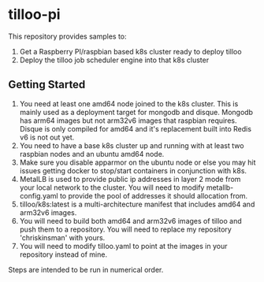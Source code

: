# tilloo-pi

This repository provides samples to:

1. Get a Raspberry PI/raspbian based k8s cluster ready to deploy tilloo
2. Deploy the tilloo job scheduler engine into that k8s cluster

## Getting Started

1. You need at least one amd64 node joined to the k8s cluster.  This is mainly used as a deployment target for mongodb and disque.  Mongodb has arm64 images but not arm32v6 images that raspbian requires.  Disque is only compiled for amd64 and it's replacement built into Redis v6 is not out yet.
2. You need to have a base k8s cluster up and running with at least two raspbian nodes and an ubuntu amd64 node.
3. Make sure you disable apparmor on the ubuntu node or else you may hit issues getting docker to stop/start containers in conjunction with k8s.
4. MetalLB is used to provide public ip addresses in layer 2 mode from your local network to the cluster.  You will need to modify metallb-config.yaml to provide the pool of addresses it should allocation from.
5. tilloo/k8s:latest is a multi-architecture manifest that includes amd64 and arm32v6 images. 
6. You will need to build both amd64 and arm32v6 images of tilloo and push them to a repository.  You will need to replace my repository 'chriskinsman' with yours.
7. You will need to modify tilloo.yaml to point at the images in your repository instead of mine.

Steps are intended to be run in numerical order.

